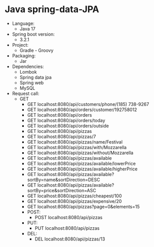 # Java spring-data-JPA
- Language:
  - Java 17
- Spring boot version:
  - 3.2.1
- Project:
  - Gradle - Groovy
- Packaging: 
  - Jar
- Dependencies:
  - Lombok
  - Spring data jpa
  - Spring web
  - MySQL
- Request call:
  - GET
      - GET localhost:8080/api/customers/phone/(185) 738-9267
      - GET localhost:8080/api/orders/customer/192758012
      - GET localhost:8080/api/orders
      - GET localhost:8080/api/orders/today
      - GET localhost:8080/api/orders/outside
      - GET localhost:8080/api/pizzas
      - GET localhost:8080/api/pizzas/7
      - GET localhost:8080/api/pizzas/name/Festival
      - GET localhost:8080/api/pizzas/with/Mozzarella
      - GET localhost:8080/api/pizzas/without/Mozzarella
      - GET localhost:8080/api/pizzas/available
      - GET localhost:8080/api/pizzas/available/lowerPrice
      - GET localhost:8080/api/pizzas/available/higherPrice
      - GET localhost:8080/api/pizzas/available?sortBy=name&sortDirection=DESC
      - GET localhost:8080/api/pizzas/available?sortBy=price&sortDirection=ASC
      - GET localhost:8080/api/pizzas/cheapest/100
      - GET localhost:8080/api/pizzas/expensive/20
      - GET localhost:8080/api/pizzas?page=0&elements=15
    - POST:
      - POST localhost:8080/api/pizzas
    - PUT:
      - PUT localhost:8080/api/pizzas
    - DEL:
      - DEL localhost:8080/api/pizzas/13